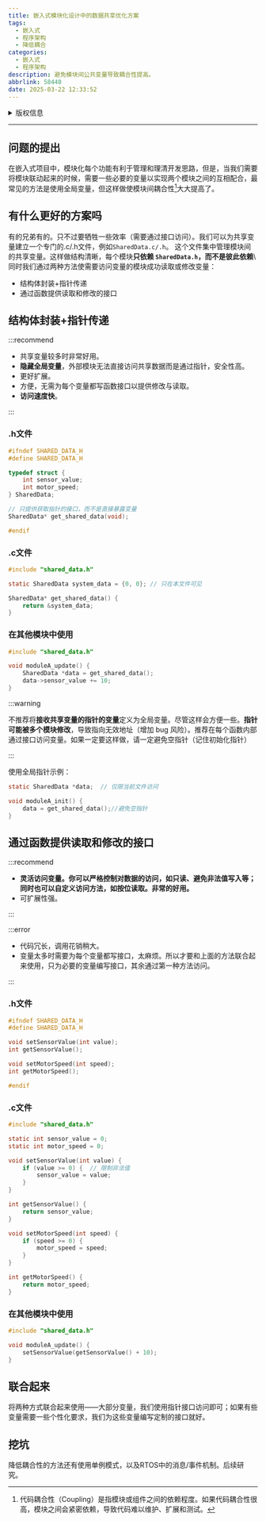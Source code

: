```yaml
---
title: 嵌入式模块化设计中的数据共享优化方案
tags:
  - 嵌入式
  - 程序架构
  - 降低耦合
categories:
  - 嵌入式
  - 程序架构
description: 避免模块间公共变量导致耦合性提高。
abbrlink: 58440
date: 2025-03-22 12:33:52
---
```


<details>

<summary>版权信息</summary>

:::warning

本文章为博主原创文章。遵循 [CC 4.0 BY-SA](https://creativecommons.org/licenses/by-sa/4.0/deed.zh-hans) 版权协议，转载请附上原文出处链接和本声明。

:::

</details>

---

## 问题的提出

在嵌入式项目中，模块化每个功能有利于管理和理清开发思路，但是，当我们需要将模块联动起来的时候，需要一些必要的变量以实现两个模块之间的互相配合，最常见的方法是使用全局变量，但这样做使模块间耦合性[^1]大大提高了。

## 有什么更好的方案吗

有的兄弟有的。只不过要牺牲一些效率（需要通过接口访问）。我们可以为共享变量建立一个专门的.c/.h文件，例如`SharedData.c/.h`。
这个文件集中管理模块间的共享变量。这样做结构清晰，每个模块**只依赖 `SharedData.h`，而不是彼此依赖**\ 
同时我们通过两种方法使需要访问变量的模块成功读取或修改变量：
- 结构体封装+指针传递
- 通过函数提供读取和修改的接口

## 结构体封装+指针传递

:::recommend

- 共享变量较多时非常好用。
- **隐藏全局变量**，外部模块无法直接访问共享数据而是通过指针，安全性高。
- 更好扩展。
- 方便，无需为每个变量都写函数接口以提供修改与读取。
- **访问速度快**。

:::

### .h文件
```c
#ifndef SHARED_DATA_H
#define SHARED_DATA_H

typedef struct {
    int sensor_value;
    int motor_speed;
} SharedData;

// 只提供获取指针的接口，而不是直接暴露变量
SharedData* get_shared_data(void);

#endif
```

### .c文件

```c
#include "shared_data.h"

static SharedData system_data = {0, 0}; // 只在本文件可见

SharedData* get_shared_data() {
    return &system_data;
}
```

### 在其他模块中使用

```c
#include "shared_data.h"

void moduleA_update() {
    SharedData *data = get_shared_data();
    data->sensor_value += 10;
}
```

:::warning

不推荐将**接收共享变量的指针的变量**定义为全局变量。尽管这样会方便一些。**指针可能被多个模块修改**，导致指向无效地址（增加 bug 风险）。推荐在每个函数内部通过接口访问变量。如果一定要这样做，请一定避免空指针（记住初始化指针）

:::

使用全局指针示例：
```c
static SharedData *data;  // 仅限当前文件访问

void moduleA_init() {
    data = get_shared_data();//避免空指针
}
```

## 通过函数提供读取和修改的接口

:::recommend

- **灵活访问变量。你可以严格控制对数据的访问，如只读、避免非法值写入等；同时也可以自定义访问方法，如按位读取。非常的好用。**
- 可扩展性强。

:::

:::error

- 代码冗长，调用花销稍大。
- 变量太多时需要为每个变量都写接口，太麻烦。所以才要和上面的方法联合起来使用，只为必要的变量编写接口，其余通过第一种方法访问。

:::

### .h文件

```c
#ifndef SHARED_DATA_H
#define SHARED_DATA_H

void setSensorValue(int value);
int getSensorValue();

void setMotorSpeed(int speed);
int getMotorSpeed();

#endif

```

### .c文件

```c
#include "shared_data.h"

static int sensor_value = 0;
static int motor_speed = 0;

void setSensorValue(int value) {
    if (value >= 0) {  // 限制非法值
        sensor_value = value;
    }
}

int getSensorValue() {
    return sensor_value;
}

void setMotorSpeed(int speed) {
    if (speed >= 0) {
        motor_speed = speed;
    }
}

int getMotorSpeed() {
    return motor_speed;
}

```

### 在其他模块中使用

```c
#include "shared_data.h"

void moduleA_update() {
    setSensorValue(getSensorValue() + 10);
}
```

## 联合起来

将两种方式联合起来使用——大部分变量，我们使用指针接口访问即可；如果有些变量需要一些个性化要求，我们为这些变量编写定制的接口就好。

## 挖坑

降低耦合性的方法还有使用单例模式，以及RTOS中的消息/事件机制。后续研究。

[^1]: 代码耦合性（Coupling）是指模块或组件之间的依赖程度。如果代码耦合性很高，模块之间会紧密依赖，导致代码难以维护、扩展和测试。

